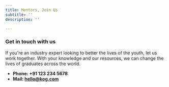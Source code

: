 ```yaml
---
title: Mentors, Join Us
subtitle: ''
description: ''

---
```

### Get in touch with us

If you're an industry expert looking to better the lives of the youth, let us work together. With your knowledge and our resources, we can change the lives of graduates across the world.

* **Phone: +91 123 234 5678**
* **Mail: hello@kog.com**